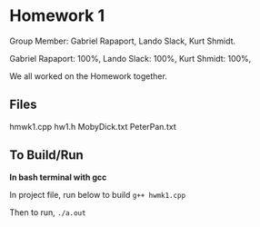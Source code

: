 ﻿# Homework 1

Group Member: Gabriel Rapaport, Lando Slack, Kurt Shmidt.

Gabriel Rapaport: 100%,
Lando Slack: 100%,
Kurt Shmidt: 100%,

We all worked on the Homework together. 

## Files

hmwk1.cpp
hw1.h
MobyDick.txt
PeterPan.txt



## To Build/Run 

**In bash terminal with gcc**
	
In project file, run below to build
		`g++ hwmk1.cpp`
	
Then to run,
	`./a.out` 
